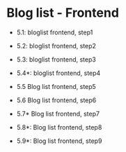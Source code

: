 # Blog list - Frontend

- 5.1: bloglist frontend, step1
- 5.2: bloglist frontend, step2
- 5.3: bloglist frontend, step3
- 5.4\*: bloglist frontend, step4

- 5.5 Blog list frontend, step5
- 5.6 Blog list frontend, step6
- 5.7\* Blog list frontend, step7
- 5.8\*: Blog list frontend, step8
- 5.9\*: Blog list frontend, step9
